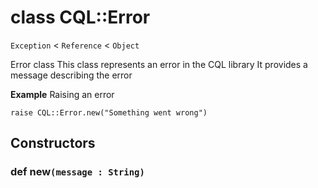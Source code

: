 # class CQL::Error

`Exception` < `Reference` < `Object`

Error class
This class represents an error in the CQL library
It provides a message describing the error

**Example** Raising an error

```crystal
raise CQL::Error.new("Something went wrong")
```

## Constructors

### def new`(message : String)`
